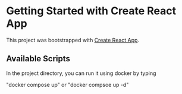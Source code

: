 # Getting Started with Create React App

This project was bootstrapped with [Create React App](https://github.com/facebook/create-react-app).

## Available Scripts

In the project directory, you can run it using docker by typing

"docker compose up" or "docker compsoe up -d"
